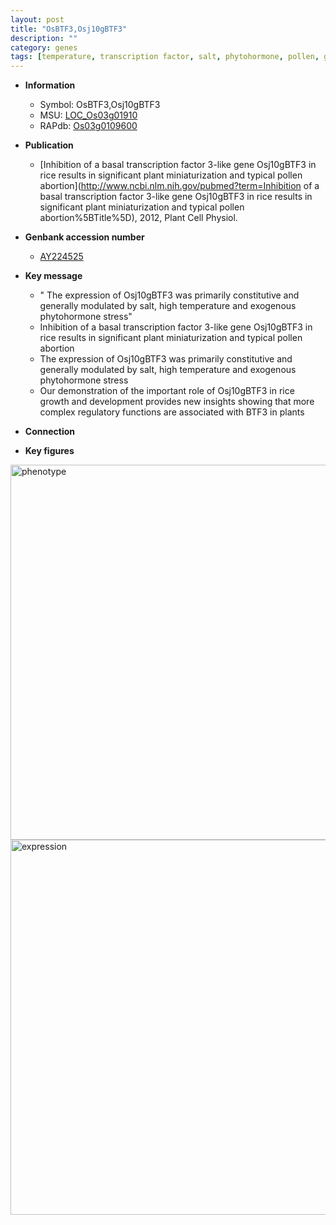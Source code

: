 ```yaml
---
layout: post
title: "OsBTF3,Osj10gBTF3"
description: ""
category: genes
tags: [temperature, transcription factor, salt, phytohormone, pollen, growth]
---
```


* **Information**  
    + Symbol: OsBTF3,Osj10gBTF3  
    + MSU: [LOC_Os03g01910](http://rice.plantbiology.msu.edu/cgi-bin/ORF_infopage.cgi?orf=LOC_Os03g01910)  
    + RAPdb: [Os03g0109600](http://rapdb.dna.affrc.go.jp/viewer/gbrowse_details/irgsp1?name=Os03g0109600)  

* **Publication**  
    + [Inhibition of a basal transcription factor 3-like gene Osj10gBTF3 in rice results in significant plant miniaturization and typical pollen abortion](http://www.ncbi.nlm.nih.gov/pubmed?term=Inhibition of a basal transcription factor 3-like gene Osj10gBTF3 in rice results in significant plant miniaturization and typical pollen abortion%5BTitle%5D), 2012, Plant Cell Physiol.

* **Genbank accession number**  
    + [AY224525](http://www.ncbi.nlm.nih.gov/nuccore/AY224525)

* **Key message**  
    + " The expression of Osj10gBTF3 was primarily constitutive and generally modulated by salt, high temperature and exogenous phytohormone stress"
    + Inhibition of a basal transcription factor 3-like gene Osj10gBTF3 in rice results in significant plant miniaturization and typical pollen abortion
    + The expression of Osj10gBTF3 was primarily constitutive and generally modulated by salt, high temperature and exogenous phytohormone stress
    + Our demonstration of the important role of Osj10gBTF3 in rice growth and development provides new insights showing that more complex regulatory functions are associated with BTF3 in plants

* **Connection**  

* **Key figures**  
<img src="http://ricencode.github.io/images/OsBTF3~Osj10gBTF3.pheno.png" alt="phenotype"  style="width: 600px;"/>

<img src="http://ricencode.github.io/images/OsBTF3~Osj10gBTF3.exp.png" alt="expression"  style="width: 600px;"/>


